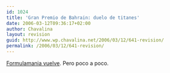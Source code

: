 ```yaml
---
id: 1024
title: 'Gran Premio de Bahrain: duelo de titanes'
date: 2006-03-12T09:36:17+02:00
author: Chavalina
layout: revision
guid: http://www.wp.chavalina.net/2006/03/12/641-revision/
permalink: /2006/03/12/641-revision/
---
```

<a href="http://formulamania.com/news/index.php" target="_blank">Formulamania vuelve</a>. Pero poco a poco.